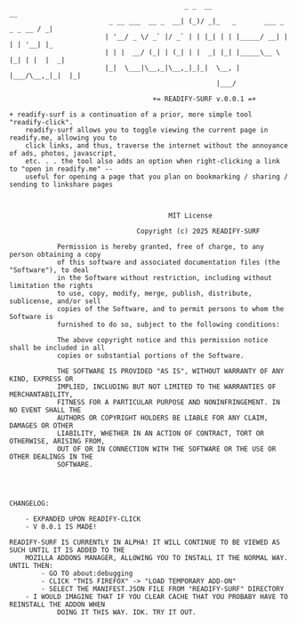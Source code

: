 							                    _ _  __                             __ 
							 _ __ ___  __ _  __| (_)/ _|_   _       ___ _   _ _ __ / _|
							| '__/ _ \/ _` |/ _` | | |_| | | |_____/ __| | | | '__| |_ 
							| | |  __/ (_| | (_| | |  _| |_| |_____\__ \ |_| | |  |  _|
							|_|  \___|\__,_|\__,_|_|_|  \__, |     |___/\__,_|_|  |_|  
							                            |___/                          

										+= READIFY-SURF v.0.0.1 =+
							                   
	+ readify-surf is a continuation of a prior, more simple tool "readify-click". 
		readify-surf allows you to toggle viewing the current page in readify.me, allowing you to 
		click links, and thus, traverse the internet without the annoyance of ads, photos, javascript,
		etc. . . the tool also adds an option when right-clicking a link to "open in readify.me" --
		useful for opening a page that you plan on bookmarking / sharing / sending to linkshare pages
		
		
		
											MIT License

									Copyright (c) 2025 READIFY-SURF

				Permission is hereby granted, free of charge, to any person obtaining a copy
				of this software and associated documentation files (the "Software"), to deal
				in the Software without restriction, including without limitation the rights
				to use, copy, modify, merge, publish, distribute, sublicense, and/or sell
				copies of the Software, and to permit persons to whom the Software is
				furnished to do so, subject to the following conditions:

				The above copyright notice and this permission notice shall be included in all
				copies or substantial portions of the Software.

				THE SOFTWARE IS PROVIDED "AS IS", WITHOUT WARRANTY OF ANY KIND, EXPRESS OR
				IMPLIED, INCLUDING BUT NOT LIMITED TO THE WARRANTIES OF MERCHANTABILITY,
				FITNESS FOR A PARTICULAR PURPOSE AND NONINFRINGEMENT. IN NO EVENT SHALL THE
				AUTHORS OR COPYRIGHT HOLDERS BE LIABLE FOR ANY CLAIM, DAMAGES OR OTHER
				LIABILITY, WHETHER IN AN ACTION OF CONTRACT, TORT OR OTHERWISE, ARISING FROM,
				OUT OF OR IN CONNECTION WITH THE SOFTWARE OR THE USE OR OTHER DEALINGS IN THE
				SOFTWARE.
		
		
		
		
	CHANGELOG:
	
		- EXPANDED UPON READIFY-CLICK
		- V 0.0.1 IS MADE!
		
	READIFY-SURF IS CURRENTLY IN ALPHA! IT WILL CONTINUE TO BE VIEWED AS SUCH UNTIL IT IS ADDED TO THE
		MOZILLA ADDONS MANAGER, ALLOWING YOU TO INSTALL IT THE NORMAL WAY. UNTIL THEN:
			- GO TO about:debugging
			- CLICK "THIS FIREFOX" -> "LOAD TEMPORARY ADD-ON"
			- SELECT THE MANIFEST.JSON FILE FROM "READIFY-SURF" DIRECTORY
		- I WOULD IMAGINE THAT IF YOU CLEAR CACHE THAT YOU PROBABY HAVE TO REINSTALL THE ADDON WHEN 
				DOING IT THIS WAY. IDK. TRY IT OUT.
